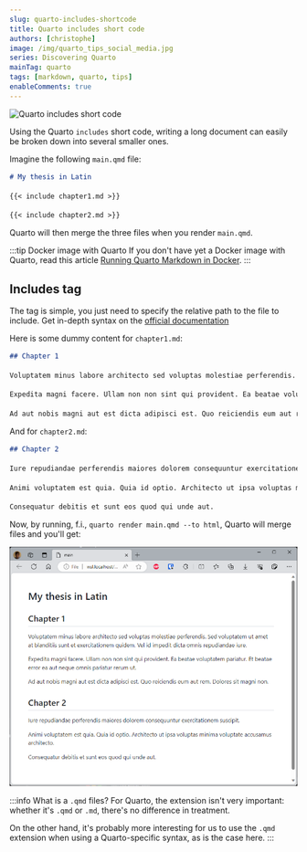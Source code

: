 ```yaml
---
slug: quarto-includes-shortcode
title: Quarto includes short code
authors: [christophe]
image: /img/quarto_tips_social_media.jpg
series: Discovering Quarto
mainTag: quarto
tags: [markdown, quarto, tips]
enableComments: true
---
```

![Quarto includes short code](/img/quarto_tips_banner.jpg)

Using the Quarto `includes` short code, writing a long document can easily be broken down into several smaller ones.

Imagine the following `main.qmd` file:

<Snippet filename="main.qmd">

```markdown
# My thesis in Latin

{{< include chapter1.md >}}

{{< include chapter2.md >}}
```

</Snippet>

Quarto will then merge the three files when you render `main.qmd`.

<!-- truncate -->

:::tip Docker image with Quarto
If you don't have yet a Docker image with Quarto, read this article [Running Quarto Markdown in Docker](/blog/docker-quarto).
:::

## Includes tag

The tag is simple, you just need to specify the relative path to the file to include. Get in-depth syntax on the [official documentation](https://quarto.org/docs/authoring/includes.html)

Here is some dummy content for `chapter1.md`:

<Snippet filename="chapter1.md">

<!-- cspell:disable -->
```markdown
## Chapter 1

Voluptatem minus labore architecto sed voluptas molestiae perferendis. Sed voluptatem ut amet at blanditiis sunt et exercitationem quidem. Vel id impedit dicta omnis repudiandae iure.

Expedita magni facere. Ullam non non sint qui provident. Ea beatae voluptatem pariatur. Et beatae error ea aut neque omnis pariatur rerum ut.

Ad aut nobis magni aut est dicta adipisci est. Quo reiciendis eum aut rem. Dolores sit magni non.
```

</Snippet>

And for `chapter2.md`:

<Snippet filename="chapter2.md">

```markdown
## Chapter 2

Iure repudiandae perferendis maiores dolorem consequuntur exercitationem suscipit.

Animi voluptatem est quia. Quia id optio. Architecto ut ipsa voluptas minima voluptate accusamus architecto.

Consequatur debitis et sunt eos quod qui unde aut.
```

</Snippet>

<!-- cspell:enable -->

Now, by running, f.i., `quarto render main.qmd --to html`, Quarto will merge files and you'll get:

![Quarto includes](./images/includes.png)

:::info What is a `.qmd` files?
For Quarto, the extension isn't very important: whether it's `.qmd` or `.md`, there's no difference in treatment.

On the other hand, it's probably more interesting for us to use the `.qmd` extension when using a Quarto-specific syntax, as is the case here.
:::
